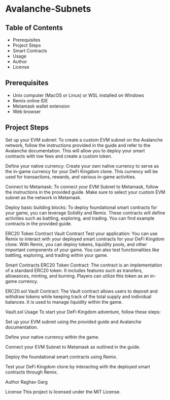 # Avalanche-Subnets
## Table of Contents
- Prerequisites
- Project Steps
- Smart Contracts
- Usage
- Author
- License
## Prerequisites

- Unix computer (MacOS or Linux) or WSL installed on Windows
- Remix online IDE
- Metamask wallet extension
- Web browser
## Project Steps
Set up your EVM subnet: To create a custom EVM subnet on the Avalanche network, follow the instructions provided in the guide and refer to the Avalanche documentation. This will allow you to deploy your smart contracts with low fees and create a custom token.

Define your native currency: Create your own native currency to serve as the in-game currency for your DeFi Kingdom clone. This currency will be used for transactions, rewards, and various in-game activities.

Connect to Metamask: To connect your EVM Subnet to Metamask, follow the instructions in the provided guide. Make sure to select your custom EVM subnet as the network in Metamask.

Deploy basic building blocks: To deploy foundational smart contracts for your game, you can leverage Solidity and Remix. These contracts will define activities such as battling, exploring, and trading. You can find example contracts in the provided guide.

ERC20 Token Contract
Vault Contract
Test your application: You can use Remix to interact with your deployed smart contracts for your DeFi Kingdom clone. With Remix, you can deploy tokens, liquidity pools, and other important components of your game. You can also test functionalities like battling, exploring, and trading within your game.

Smart Contracts
ERC20 Token Contract: The contract is an implementation of a standard ERC20 token. It includes features such as transfers, allowances, minting, and burning. Players can utilize this token as an in-game currency.

ERC20.sol
Vault Contract: The Vault contract allows users to deposit and withdraw tokens while keeping track of the total supply and individual balances. It is used to manage liquidity within the game.

Vault.sol
Usage
To start your DeFi Kingdom adventure, follow these steps:

Set up your EVM subnet using the provided guide and Avalanche documentation.

Define your native currency within the game.

Connect your EVM Subnet to Metamask as outlined in the guide.

Deploy the foundational smart contracts using Remix.

Test your DeFi Kingdom clone by interacting with the deployed smart contracts through Remix.

Author
Raghav Garg

License
This project is licensed under the MIT License.
